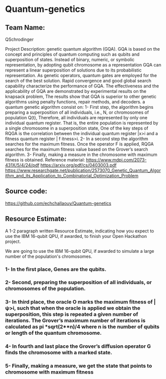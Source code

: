 # Quantum-genetics

## Team Name:
QSchrodinger

Project Description:
genetic quantum algorithm (GQA). GQA is based on the concept and principles of quantum computing such as qubits and superposition of states. Instead of binary, numeric, or symbolic representation, by adopting qubit chromosome as a representation GQA can represent a linear superposition of solutions due to its probabilistic representation. As genetic operators, quantum gates are employed for the search of the best solution. Rapid convergence and good global search capability characterize the performance of GQA. The effectiveness and the applicability of GQA are demonstrated by experimental results on the knapsack problem, The results show that GQA is superior to other genetic algorithms using penalty functions, repair methods, and decoders.
a quantum genetic algorithm consist on:
1- First step, the algorithm begins preparing a superposition of all individuals, i.e., N, or chromosomes of population Q(t), Therefore, all individuals are represented by only one individual quantum register. That is, the entire population is represented by a single chromosome in a superposition state, One of the key steps of RQGA is the correlation between the individual quantum register |x>i and a fitness quantum register | f itness>i.
2- In a second step the algorithm searches for the maximum fitness. Once the operator F is applied, RQGA searches for the maximum fitness value based on the Grover’s search algorithm.
3- Finally, making a measure in the chromosome with maximum fitness is obtained.
Reference material:
https://www.mdpi.com/2073-431X/5/4/24/pdf
https://arxiv.org/pdf/cs/0403003.pdf
https://www.researchgate.net/publication/2573070_Genetic_Quantum_Algorithm_and_its_Application_to_Combinatorial_Optimization_Problem

## Source code:
https://github.com/echchallaouy/Quantum-genetics

## Resource Estimate:
A 1-2 paragraph written Resource Estimate, indicating how you expect to use the IBM 16-qubit QPU, if awarded, to finish your Open Hackathon project.

We are going to use the IBM 16-qubit QPU, if awarded to simulate a large number of the population's chromosomes.
### 1- In the first place, Genes are the qubits.
### 2- Second, preparing the superposition of all individuals, or chromosomes of the population.
### 3- In third place, the oracle O marks the maximum fitness of |ψ>i, such that when the oracle is applied we obtain the superposition, this step is repeated a given number of iterations. The Grover’s maximum number of iterations is calculated as pi *sqrt(2**n)/4 where n is the number of qubits or length of the quantum chromosome.
### 4- In fourth and last place the Grover’s diffusion operator G finds the chromosome with a marked state.
### 5- Finally, making a measure, we get the state that points to chromosome with maximum fitness
